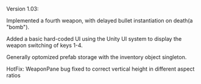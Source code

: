 Version 1.03:

Implemented a fourth weapon, with delayed bullet instantiation on death(a "bomb").

Added a basic hard-coded UI using the Unity UI system to display the weapon switching of keys 1-4.

Generally optomized prefab storage with the inventory object singleton.

HotFix: WeaponPane bug fixed to correct vertical height in different aspect ratios